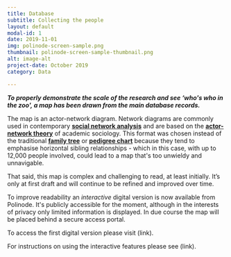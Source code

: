 ```yaml
---
title: Database
subtitle: Collecting the people
layout: default
modal-id: 1
date: 2019-11-01
img: polinode-screen-sample.png
thumbnail: polinode-screen-sample-thumbnail.png
alt: image-alt
project-date: October 2019
category: Data

---
```


***To properly demonstrate the scale of the research and see ‘who's who in the zoo', a map has been drawn from the main database records.***

The map is an actor-network diagram. Network diagrams are commonly used in contemporary **[social network analysis](https://en.wikipedia.org/wiki/Social_network_analysis)** and are based on the **[actor-network theory](https://en.wikipedia.org/wiki/Actor%E2%80%93network_theory)** of academic sociology. This format was chosen instead of the traditional **[family tree](https://en.wikipedia.org/wiki/Family_tree)** or **[pedigree chart](https://en.wikipedia.org/wiki/Pedigree_chart)** because they tend to emphasise horizontal sibling relationships - which in this case, with up to 12,000 people involved, could lead to a map that's too unwieldy and unnavigable. 

That said, this map is complex and challenging to read, at least initially. It’s only at first draft and will continue to be refined and improved over time. 

To improve readability an *interactive* digital version is now available from Polinode. It's publicly accessible for the moment, although in the interests of privacy only limited information is displayed. In due course the map will be placed behind a secure access portal. 

To access the first digital version please visit (link).

For instructions on using the interactive features please see (link).
